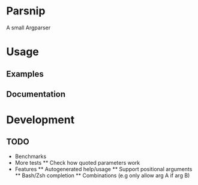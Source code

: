 # Parsnip

A small Argparser

# Usage

## Examples

## Documentation

# Development

## TODO

* Benchmarks
* More tests
** Check how quoted parameters work
* Features
** Autogenerated help/usage
** Support positional arguments
** Bash/Zsh completion
** Combinations (e.g only allow arg A if arg B)
